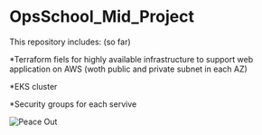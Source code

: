 # OpsSchool_Mid_Project

This repository includes: (so far)

*Terraform fiels for highly available infrastructure to support web application on AWS (woth public and private subnet in each AZ)

*EKS cluster

*Security groups for each servive

![Peace Out](https://media.giphy.com/media/DfbpTbQ9TvSX6/giphy.gif)
